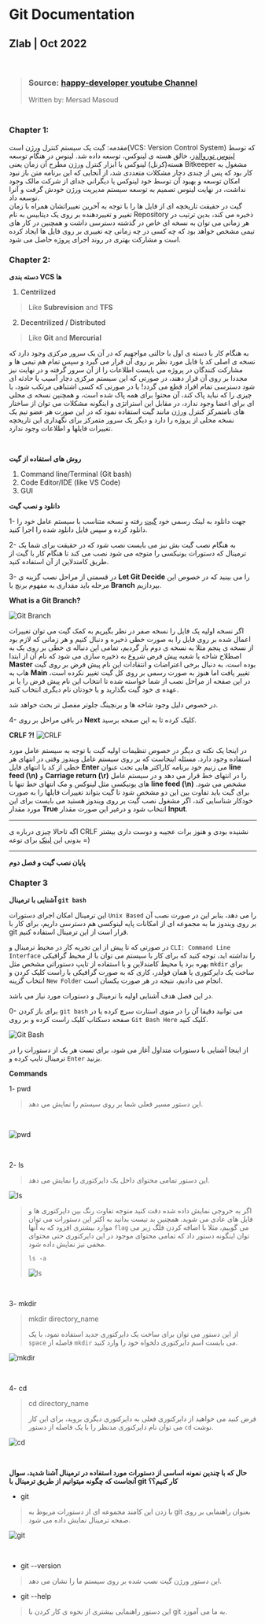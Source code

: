 # Git Documentation

## Zlab | Oct 2022

<br>

> ### Source: [happy-developer youtube Channel](https://www.youtube.com/watch?v=rScUEZPeazY&list=PLG-hncsy5aQ4keIG-pNoGj-zzU7TpFNPR)
> Written by: Mersad Masoud

### <br>Chapter 1:


مقدمه: گیت یک سیستم کنترل ورژن است(VCS: Version Control System) که توسط [لینوس توروالدز](https://fa.wikipedia.org/wiki/%D9%84%DB%8C%D9%86%D9%88%D8%B3_%D8%AA%D9%88%D8%B1%D9%88%D8%A7%D9%84%D8%AF%D8%B2)، خالق هسته ی لینوکس، توسعه داده شد. لینوس در هنگام توسعه هسته(کرنل) لینوکس با ابزار کنترل ورژن مطرح آن زمان یعنی Bitkeeper مشغول به کار بود که پس از چندی دچار مشکلات متعددی شد، از آنجایی که این برنامه متن باز نبود امکان توسعه و بهبود آن توسط خود لینوکس یا دیگرانی جدای از شرکت مالک وجود نداشت، در نهایت لینوس تصمیم به توسعه سیستم مدیریت ورژن خودش گرفت و آنرا توسعه داد.
<br>
گیت در حقیقت تاریخچه ای از فایل ها را با توجه به آخرین تغییراتشان همراه با زمان تغییر و تغییردهنده بر روی یک دیتابیس به نام Repository ذخیره می کند، بدین ترتیب در هر زمانی می توان به نسخه ای خاص در گذشته دسترسی داشت و همچنین در کار های تیمی مشخص خواهد بود که چه کسی در چه زمانی چه تغییری بر روی فایل ها ایجاد کرده است و مشارکت بهتری در روند اجرای پروژه حاصل می شود.
<br>


### Chapter 2:

**دسته بندی VCS ها**


1. Centrilized 
> Like **Subrevision** and **TFS**

2. Decentrilized / Distributed
> Like **Git** and **Mercurial**

به هنگام کار با دسته ی اول با حالتی مواجهیم که در آن یک سرور مرکزی وجود دارد که نسخه ی اصلی کد یا فایل مورد نظر بر روی آن قرار می گیرد و سپس تمام هم تیمی ها و مشارکت کنندگان در پروژه می بایست اطلاعات را از آن سرور گرفته و در نهایت نیز مجددا بر روی آن قرار دهند، در صورتی که این سیستم مرکزی دچار آسیب یا حادثه ای شود دسترسی تمام افراد قطع می گردد! یا در صورتی که کسی اشتباهی مرتکب شود، یا چیزی را که نباید پاک کند، آن محتوا برای همه پاک شده است، و همچنین نسخه ی محلی ای برای اعضا وجود ندارد، در مقابل این استراتژی و اینگونه مشکلات می توان از ساختار های نامتمرکز کنترل ورژن مانند گیت استفاده نمود که در این صورت هر عضو تیم یک نسخه محلی از پروژه را دارد و دیگر یک سرور متمرکز برای نگهداری این تاریخچه تغییرات فایلها و اطلاعات وجود ندارد.

<br>

**روش های استفاده از گیت**

1. Command line/Terminal (Git bash)
2. Code Editor/IDE (like VS Code)
3. GUI

**دانلود و نصب گیت**

1- جهت دانلود به لینک رسمی خود [گیت](https://git-scm.com/downloads) رفته و نسخه متناسب با سیستم عامل خود را دانلود کرده و سپس فایل دانلود شده را اجرا کنید.

2- به هنگام نصب گیت بش نیز می بایست نصب شود که در حقیقت برای شما یک ترمینال که دستورات یونیکسی را متوجه می شود نصب می کند تا هنگام کار با گیت از طریق کامندلاین از آن استفاده کنید.

3- در قسمتی از مراحل نصب گزینه ی **Let Git Decide** را می بینید که در خصوص این مرحله باید مقداری به مفهوم برنچ یا **Branch** بپردازیم.

**What is a Git Branch?**

![Git Branch](./pics/git-branch-master.png)

اگر نسخه اولیه یک فایل را نسخه صفر در نظر بگیریم به کمک گیت می توان تغییرات اعمال شده بر روی فایل را به صورت خطی ذخیره و دنبال کنیم و هر زمانی که لازم بود از نسخه ی پنجم مثلا به نسخه ی دوم باز گردیم، تمامی این دنباله ی خطی بر روی یک به اصطلاح شاخه یا شعبه پیش فرض شروع به ذخیره سازی می شود که نام آن از ابتدا **Master** بوده است، به دنبال برخی اعتراضات و انتقادات این نام پیش فرض بر روی گیت هاب به **Main** تغییر یافت اما هنوز به صورت رسمی بر روی کل گیت تغییر نکرده است، در این صفحه از مراحل نصب از شما خواسته شده تا انتخاب این نام پیش فرض را یا بر عهده ی خود گیت بگذارید و یا خودتان نام دیگری انتخاب کنید.

در خصوص دلیل وجود شاخه ها و برنچینگ جلوتر مفصل تر بحث خواهد شد.

4- در باقی مراحل بر روی **Next** کلیک کرده تا به این صفحه برسید.

**CRLF ?!**
![CRLF](./pics/crlf.png)

در اینجا یک نکته ی دیگر در خصوص تنظیمات اولیه گیت با توجه به سیستم عامل مورد استفاده وجود دارد. مسئله اینجاست که بر روی سیستم عامل ویندوز وقتی در انتهای هر خطی از کد یا انتهای فایل **Enter** می زنیم خود برنامه کاراکتر هایی تحت عنوان **line feed (\n)** و **Carriage return (\r)** را در انتهای خط قرار می دهد و در سیستم عامل های یونیکسی مثل لینوکس و مک انتهای خط تنها با **line feed (\n)** مشخص می شود. برای گیت باید تفاوت بین این دو مشخص شود تا گیت بتواند تغییرات فایلها را به صورت خودکار شناسایی کند، اگر مشغول نصب گیت بر روی ویندوز هستید می بایست برای این مورد مقدار **True** انتخاب شود و درغیر این صورت مقدار **Input**.

---
اگه تاحالا چیزی درباره ی CRLF نشنیده بودی و هنوز برات عجیبه و دوست داری بیشتر بدونی این [لینک](https://www.youtube.com/watch?v=TtiBhktB4Qg) برای توعه =)

---

**پایان نصب گیت و فصل دوم**

### Chapter 3

**آشنایی با ترمینال `git bash`**

این ترمینال امکان اجرای دستورات `Unix Based` را می دهد، بنابر این در صورت نصب آن بر روی ویندوز ما به مجموعه ای از امکانات پایه لینوکسی هم دسترسی داریم، برای کار با git قرار است از این ترمینال استفاده کنیم.

در صورتی که تا پیش از این تجربه کار در محیط ترمینال و   `CLI: Command Line Interface` را نداشته اید، توجه کنید که برای کار با سیستم می توان یا از محیط گرافیکی بهره برد یا محیط کامندلاین و با استفاده از تایپ دستوراتی مشخص مثل    `mkdir` برای ساخت یک دایرکتوری یا همان فولدر، کاری که به صورت گرافیکی با راست کلیک کردن و انتخاب گزینه `New Folder` انجام می دادیم، نتیجه در هر صورت یکسان است.

در این فصل هدف آشنایی اولیه با ترمینال و دستورات مورد نیاز می باشد.

0- برای باز کردن `git bash` می توانید دقیقا آن را در منوی استارت سرچ کرده یا در صفحه دسکتاپ کلیک راست کرده و بر روی `Git Bash Here` کلیک کنید.

![Git Bash](./pics/terminal0.png)

از اینجا آشنایی با دستورات متداول آغاز می شود، برای تست هر یک از دستورات را در ترمینال تایپ کرده و `Enter` بزنید.

**Commands**

1- pwd

> این دستور مسیر فعلی شما بر روی سیستم را نمایش می دهد.

<br>

![pwd](./pics/pwd.png)

<br>

2- ls

> این دستور تمامی محتوای داخل یک دایرکتوری را نمایش می دهد.

![ls](./pics/ls.png)

> اگر به خروجی نمایش داده شده دقت کنید متوجه تفاوت رنگ بین دایرکتوری ها و فایل های عادی می شوید.
> همچنین بد نیست بدانید به اکثر این دستورات می توان موارد بیشتری افزود که به آنها `flag` می گوییم، مثلا با اضافه کردن فلگ زیر می توان اینگونه دستور داد که تمامی محتوای موجود در این دایرکتوری حتی محتوای مخفی نیز نمایش داده شود.
> 
> `ls -a`
> 
> ![ls](./pics/ls-a.png)
> 
> 

<br>

3- mkdir

> mkdir directory_name
> 
> از این دستور می توان برای ساخت یک دایرکتوری جدید استفاده نمود، با یک `space` فاصله از `mkdir` می بایست اسم دایرکتوری دلخواه خود را وارد کنید.

![mkdir](./pics/mkdir.png)

<br>

4- cd

> cd directory_name
> 
> فرض کنید می خواهید از دایرکتوری فعلی به دایرکتوری دیگری بروید، برای این کار می توان نام دایرکتوری مدنظر را با یک فاصله از دستور `cd` نوشت.

![cd](./pics/cd.png)

<br>

**حال که با چندین نمونه اساسی از دستورات مورد استفاده در ترمینال آشنا شدید، سوال آنجاست که چگونه میتوانیم از طریق ترمینال با git کار کنیم؟؟**

- git 

> با زدن این کامند مجموعه ای از دستورات مربوط به git بعنوان راهنمایی بر روی صفحه ترمینال نمایش داده می شود.

![git](./pics/git.png)

<br>

- git --version

> این دستور ورژن گیت نصب شده بر روی سیستم ما را نشان می دهد.

- git --help

> این دستور راهنمایی بیشتری از نحوه ی کار کردن با git به ما می آموزد.


